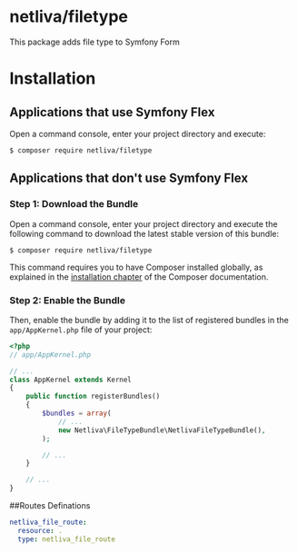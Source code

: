 netliva/filetype
============
This package adds file type to Symfony Form


Installation
============

Applications that use Symfony Flex
----------------------------------

Open a command console, enter your project directory and execute:

```console
$ composer require netliva/filetype
```

Applications that don't use Symfony Flex
----------------------------------------

### Step 1: Download the Bundle

Open a command console, enter your project directory and execute the
following command to download the latest stable version of this bundle:

```console
$ composer require netliva/filetype
```

This command requires you to have Composer installed globally, as explained
in the [installation chapter](https://getcomposer.org/doc/00-intro.md)
of the Composer documentation.

### Step 2: Enable the Bundle

Then, enable the bundle by adding it to the list of registered bundles
in the `app/AppKernel.php` file of your project:

```php
<?php
// app/AppKernel.php

// ...
class AppKernel extends Kernel
{
    public function registerBundles()
    {
        $bundles = array(
            // ...
            new Netliva\FileTypeBundle\NetlivaFileTypeBundle(),
        );

        // ...
    }

    // ...
}
```

##Routes Definations

```yaml
netliva_file_route:
  resource: .
  type: netliva_file_route
```